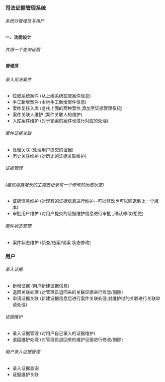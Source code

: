 ### 司法证据管理系统
###### 系统分管理员与用户

#### 一、功能设计

###### 共用一个查询证据

##### 管理员

###### 录入司法案件

- 拉取系统案件  (从上级系统拉取案件信息)
- 手工新增案件  (本地手工新增案件信息)  
- 案件复核入库  (复核上面的两种案件,添加至证据管理系统)
- 案件关联人维护  (案件关联人的维护)
- 入库案件维护  (对于销案的案件也进行对应的处理)

###### 案件证据关联

- 处理关联     (处理用户提交的证据)
- 历史关联维护  (对历史的证据关联维护)

###### 证据管理
###### (建议用自增长的主键去记录每一个修改的历史状态)
    
- 证据信息维护  (对现有的证据信息进行维护--可以修改也可以回退到上一个版本)
- 审批用户维护  (对用户提交的证据维护信息进行审批 _确认修改/拒绝)

###### 案件状态管理

- 案件状态维护  (侦查/结案/销案 状态修改)

### 用户

###### 录入证据

- 新增证据      (用户新建证据信息)
- 退回关联处理   (对管理员退回来的关联证据进行修改/删除)
- 申请证据关联   (新建证据信息后进行案件关联处理,对维护过的关联进行关联申请处理)

###### 证据维护

- 录入证据管理   (对用户自己录入的证据维护)
- 退回维护处理   (对管理员退回来的维护证据进行修改/删除)

###### 用户录入证据管理

- 录入证据查询
- 证据维护关联







